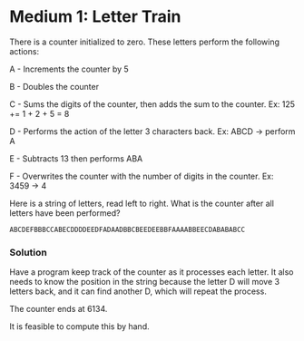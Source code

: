 # Medium 1: Letter Train

There is a counter initialized to zero. These letters perform the following actions:

A - Increments the counter by 5

B - Doubles the counter

C - Sums the digits of the counter, then adds the sum to the counter. Ex: 125 += 1 + 2 + 5 = 8

D - Performs the action of the letter 3 characters back. Ex: ABCD -> perform A

E - Subtracts 13 then performs ABA

F - Overwrites the counter with the number of digits in the counter. Ex: 3459 -> 4

Here is a string of letters, read left to right. What is the counter after all letters have been performed?

`ABCDEFBBBCCABECDDDDEEDFADAADBBCBEEDEEBBFAAAABBEECDABABABCC`

### Solution

Have a program keep track of the counter as it processes each letter. It also needs to know the position in the string because the letter D will move 3 letters back, and it can find another D, which will repeat the process. 

The counter ends at 6134.

It is feasible to compute this by hand.